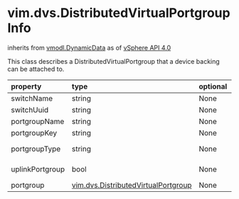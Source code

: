 vim.dvs.DistributedVirtualPortgroupInfo
=======================================
inherits from [vmodl.DynamicData](docs/vmodl.DynamicData.md)
as of [vSphere API 4.0](vim.version.md#vim.version.version5)


This class describes a DistributedVirtualPortgroup that a device backing   can be attached to.

| property | type | optional | priv | desc |
|:---------|:-----|:---------|:-----|:-----|
| switchName | string | None | None | The name of the switch. |
| switchUuid | string | None | None | The UUID of the switch. |
| portgroupName | string | None | None | The name of the portgroup. |
| portgroupKey | string | None | None | The key of the portgroup. |
| portgroupType | string | None | None | The type of portgroup.   See <a href="vim.dvs.DistributedVirtualPortgroup.PortgroupType.md">DistributedVirtualPortgroupPortgroupType</a> |
| uplinkPortgroup | bool | None | None | Whether this portgroup is an uplink portgroup. |
| portgroup | [vim.dvs.DistributedVirtualPortgroup](vim.dvs.DistributedVirtualPortgroup.md "vim.dvs.DistributedVirtualPortgroup") | None | None | The portgroup. |


